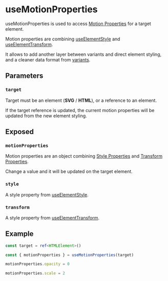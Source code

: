 # useMotionProperties

useMotionProperties is used to access [Motion Properties](/features/motion-properties) for a target element.

Motion properties are combining [useElementStyle](/api/use-element-style) and [useElementTransform](/api/use-element-transform).

It allows to add another layer between variants and direct element styling, and a cleaner data format from [variants](/features/variants).

## Parameters

### `target`

Target must be an element (**SVG** / **HTML**), or a reference to an element.

If the target reference is updated, the current motion properties will be updated from the new element styling.

## Exposed

### `motionProperties`

Motion properties are an object combining [Style Properties](/features/motion-properties#style-properties) and [Transform Properties](/features/motion-properties#transform-properties).

Change a value and it will be updated on the target element.

### `style`

A style property from [useElementStyle](/api/use-element-style).

### `transform`

A style property from [useElementTransform](/api/use-element-transform).

## Example

```typescript
const target = ref<HTMLElement>()

const { motionProperties } = useMotionProperties(target)

motionProperties.opacity = 0

motionProperties.scale = 2
```
